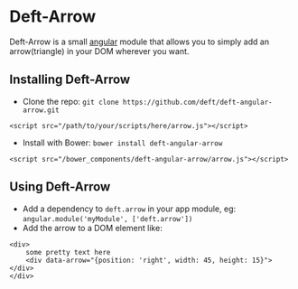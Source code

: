# Deft-Arrow

Deft-Arrow is a small [angular](http://angularjs.org) module that allows you to simply add an arrow(triangle) in your DOM wherever you want.

## Installing Deft-Arrow

- Clone the repo: `git clone https://github.com/deft/deft-angular-arrow.git`
```
<script src="/path/to/your/scripts/here/arrow.js"></script>
```

- Install with Bower: `bower install deft-angular-arrow`
```
<script src="/bower_components/deft-angular-arrow/arrow.js"></script>
```


## Using Deft-Arrow

- Add a dependency to `deft.arrow` in your app module, eg: `angular.module('myModule', ['deft.arrow'])`
- Add the arrow to a DOM element like:
```
<div>
	some pretty text here
	<div data-arrow="{position: 'right', width: 45, height: 15}"></div>
</div>
```
